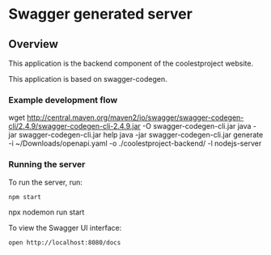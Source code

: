 # Swagger generated server

## Overview
This application is the backend component of the coolestproject website.

This application is based on swagger-codegen. 

### Example development flow
wget http://central.maven.org/maven2/io/swagger/swagger-codegen-cli/2.4.9/swagger-codegen-cli-2.4.9.jar -O swagger-codegen-cli.jar
java -jar swagger-codegen-cli.jar help
java -jar swagger-codegen-cli.jar generate -i ~/Downloads/openapi.yaml -o ./coolestproject-backend/ -l nodejs-server

### Running the server
To run the server, run:

```
npm start
```

npx nodemon run start 

To view the Swagger UI interface:

```
open http://localhost:8080/docs
```
